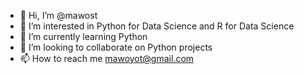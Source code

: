 - 👋 Hi, I’m @mawost
- 👀 I’m interested in Python for Data  Science and R for Data Science
- 🌱 I’m currently learning Python
- 💞️ I’m looking to collaborate on Python projects
- 📫 How to reach me mawoyot@gmail.com

<!---
mawost/mawost is a ✨ special ✨ repository because its `README.md` (this file) appears on your GitHub profile.
You can click the Preview link to take a look at your changes.
--->
